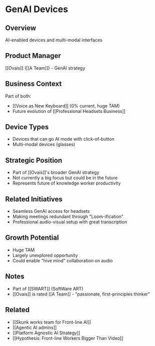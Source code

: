 # GenAI Devices

## Overview
AI-enabled devices and multi-modal interfaces

## Product Manager
[[Ovais]] ([[A Team]]) - GenAI strategy

## Business Context
Part of both:
- [[Voice as New Keyboard]] (0% current, huge TAM)
- Future evolution of [[Professional Headsets Business]]

## Device Types
- Devices that can go AI mode with click-of-button
- Multi-modal devices (glasses)

## Strategic Position
- Part of [[Ovais]]'s broader GenAI strategy
- Not currently a big focus but could be in the future
- Represents future of knowledge worker productivity

## Related Initiatives
- Seamless GenAI access for headsets
- Making meetings redundant through "Loom-ification"
- Professional audio-visual setup with great transcription

## Growth Potential
- Huge TAM
- Largely unexplored opportunity
- Could enable "hive mind" collaboration on audio

## Notes
- Part of [[SWART]] (SoftWare ART)
- [[Ovais]] is rated [[A Team]] - "passionate, first-principles thinker"

## Related
- [[Skunk works team for Front-line AI]]
- [[Agentic AI admins]]
- [[Platform Agnostic AI Strategy]]
- [[Hypothesis: Front-line Workers Bigger Than Video]]